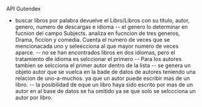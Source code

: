 API Gutendex
- buscar libros por palabra devuelve el Libro/Libros con su titulo, autor, genero, numero de descargas e idioma
-- el genero lo determinar en fucnion del campo Subjects. analiza en fucncion de tres generos, Drama, ficcion y comedia. Cuenta el numero de veces que se mencionacada uno y seleecciona al que mayor numero de veces aparce.
-- no se han encontrados libros en dos idiomas, pero el tratamiento dle idioma es selccionar el primero
-- Para los autores tambien se selcciona el primer autor dentro de la lista
-- se genera un objeto autor que se vuelca en la bade de datos de autores teniendo una relacion de uno-a-muchos. ya que un autor puede escribir mas de un libro.
-- la posibilidad de eque un libro haya sido escrito por mas de un autor en al base de datos se ha omitido ya se que solo se selccciona un autor por libro.
